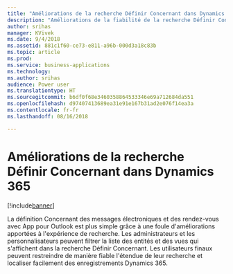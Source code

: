 ```yaml
---
title: "Améliorations de la recherche Définir Concernant dans Dynamics 365"
description: "Améliorations de la fiabilité de la recherche Définir Concernant dans Dynamics 365"
author: srihas
manager: KVivek
ms.date: 9/4/2018
ms.assetid: 881c1f60-ce73-e811-a96b-000d3a18c83b
ms.topic: article
ms.prod: 
ms.service: business-applications
ms.technology: 
ms.author: srihas
audience: Power user
ms.translationtype: HT
ms.sourcegitcommit: b6df0f68e3460358864533346e69a712684da551
ms.openlocfilehash: d97407413689ea31e91e167b31ad2e076f14ea3a
ms.contentlocale: fr-fr
ms.lasthandoff: 08/16/2018

---
```

# <a name="set-regarding-lookup-enhancements-in-dynamics-365"></a>Améliorations de la recherche Définir Concernant dans Dynamics 365


[!include[banner](../../includes/banner.md)]

La définition Concernant des messages électroniques et des rendez-vous avec App pour Outlook est plus simple grâce à une foule d'améliorations apportées à l'expérience de recherche. Les administrateurs et les personnalisateurs peuvent filtrer la liste des entités et des vues qui s'affichent dans la recherche Définir Concernant. Les utilisateurs finaux peuvent restreindre de manière fiable l'étendue de leur recherche et localiser facilement des enregistrements Dynamics 365.

